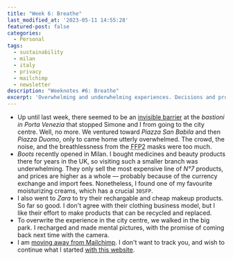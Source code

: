 ```yaml
---
title: "Week 6: Breathe"
last_modified_at: '2023-05-11 14:55:28'
featured-post: false
categories:
  - Personal
tags:
  - sustainability
  - milan
  - italy
  - privacy
  - mailchimp
  - newsletter
description: "Weeknotes #6: Breathe"
excerpt: 'Overwhelming and underwhelming experiences. Decisions and promises.'
---
```

<ul class="smd-ul">
  <li>Up until last week, there seemed to be an <a href="{{ site.url }}/personal/weeknotes-2/">invisible barrier</a> at the <em>bastioni in Porta Venezia</em> that stopped Simone and I from going to the city centre. Well, no more. We ventured toward <em>Piazza San Babila</em> and then <em>Piazza Duomo</em>, only to came home utterly overwhelmed. The crowd, the noise, and the breathlessness from the <abbr title="Filtering Facepiece 2">FFP2</abbr> masks were too much.</li>
  <li><em>Boots</em> recently opened in Milan. I bought medicines and beauty products there for years in the UK, so visiting such a smaller branch was underwhelming. They only sell the most expensive line of <em>N&deg;7</em> products, and prices are higher as a whole — probably because of the currency exchange and import fees. Nonetheless, I found one of my favourite moisturizing creams, which has a crucial <code>30SFP</code>.</li>
  <li>I also went to <em>Zara</em> to try their rechargable and cheap makeup products. So far so good. I don't agree with their clothing business model, but I like their effort to make products that can be recycled and replaced.</li>
  <li>To overwrite the experience in the city centre, we walked in the big park. I recharged and made mental pictures, with the promise of coming back next time with the camera.</li>
  <li>I am <a href="{{ site.url }}/newsletter/archive/newsletter-32/" title="Read more about the decision in my latest newsletter">moving away from Mailchimp</a>. I don't want to track you, and wish to continue what I started <a href="{{ site.url }}/design/brand-new-website/" title="Read more about my website redesign">with this website</a>.</li>
</ul>